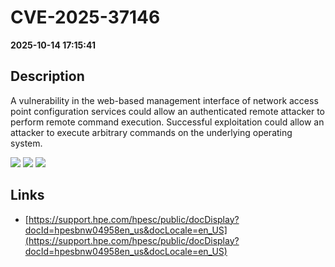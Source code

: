 # CVE-2025-37146

**2025-10-14 17:15:41**

## Description
A vulnerability in the web-based management interface of network access point configuration services could allow an authenticated remote attacker to perform remote command execution. Successful exploitation could allow an attacker to execute arbitrary commands on the underlying operating system.

![](https://img.shields.io/static/v1?label=Score&message=7.2&color=red)
![](https://img.shields.io/static/v1?label=Severity&message=HIGH&color=red)
![](https://img.shields.io/static/v1?label=CWE&message=RCE&color=green)

## Links
- [https://support.hpe.com/hpesc/public/docDisplay?docId=hpesbnw04958en_us&docLocale=en_US](https://support.hpe.com/hpesc/public/docDisplay?docId=hpesbnw04958en_us&docLocale=en_US)
